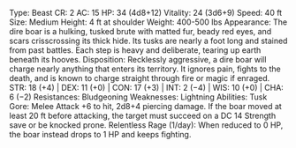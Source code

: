 Type: Beast
CR: 2
AC: 15
HP: 34 (4d8+12)
Vitality: 24 (3d6+9)
Speed: 40 ft
Size: Medium
Height: 4 ft at shoulder
Weight: 400-500 lbs
Appearance: The dire boar is a hulking, tusked brute with matted fur, beady red eyes, and scars crisscrossing its thick hide. Its tusks are nearly a foot long and stained from past battles. Each step is heavy and deliberate, tearing up earth beneath its hooves.
Disposition: Recklessly aggressive, a dire boar will charge nearly anything that enters its territory. It ignores pain, fights to the death, and is known to charge straight through fire or magic if enraged.
STR: 18 (+4) | DEX: 11 (+0) | CON: 17 (+3) | INT: 2 (−4) | WIS: 10 (+0) | CHA: 6 (−2)
Resistances: Bludgeoning
Weaknesses: Lightning
Abilities:
Tusk Gore: Melee Attack +6 to hit, 2d8+4 piercing damage. If the boar moved at least 20 ft before attacking, the target must succeed on a DC 14 Strength save or be knocked prone.
Relentless Rage (1/day): When reduced to 0 HP, the boar instead drops to 1 HP and keeps fighting.
